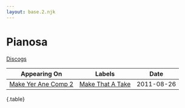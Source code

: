 ```yaml
---
layout: base.2.njk
---
```


# Pianosa

[Discogs](https://www.discogs.com/artist/6430866-Pianosa)

| Appearing On | Labels | Date |
|---|---|---|
[Make Yer Ane Comp 2](../../releases/various-make-yer-ane-comp-2) | [Make That A Take](../../labels/make-that-a-take) | 2011-08-26 |

{.table}